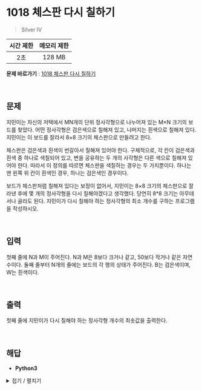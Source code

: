 # 1018 체스판 다시 칠하기
> Silver IV

|시간 제한|메모리 제한|
|:---:|:---:|
|2초|128 MB|

**문제 바로가기** : [1018 체스판 다시 칠하기](https://www.acmicpc.net/problem/1018 "1018 체스판 다시 칠하기")

</br>

## 문제
지민이는 자신의 저택에서 MN개의 단위 정사각형으로 나누어져 있는 M×N 크기의 보드를 찾았다. 어떤 정사각형은 검은색으로 칠해져 있고, 나머지는 흰색으로 칠해져 있다. 지민이는 이 보드를 잘라서 8×8 크기의 체스판으로 만들려고 한다.

체스판은 검은색과 흰색이 번갈아서 칠해져 있어야 한다. 구체적으로, 각 칸이 검은색과 흰색 중 하나로 색칠되어 있고, 변을 공유하는 두 개의 사각형은 다른 색으로 칠해져 있어야 한다. 따라서 이 정의를 따르면 체스판을 색칠하는 경우는 두 가지뿐이다. 하나는 맨 왼쪽 위 칸이 흰색인 경우, 하나는 검은색인 경우이다.

보드가 체스판처럼 칠해져 있다는 보장이 없어서, 지민이는 8×8 크기의 체스판으로 잘라낸 후에 몇 개의 정사각형을 다시 칠해야겠다고 생각했다. 당연히 8*8 크기는 아무데서나 골라도 된다. 지민이가 다시 칠해야 하는 정사각형의 최소 개수를 구하는 프로그램을 작성하시오.

</br>

## 입력
첫째 줄에 N과 M이 주어진다. N과 M은 8보다 크거나 같고, 50보다 작거나 같은 자연수이다. 둘째 줄부터 N개의 줄에는 보드의 각 행의 상태가 주어진다. B는 검은색이며, W는 흰색이다.

</br>

## 출력
첫째 줄에 지민이가 다시 칠해야 하는 정사각형 개수의 최솟값을 출력한다.

</br>

## 해답
- **Python3**
<details>
<summary>접기 / 펼치기</summary>
<div markdown="1">

```py
n, m = map(int, input().split())
template = ("BWBWBWBW", "WBWBWBWB")
board = [
    input()
    for _ in range(n)
]

def getCost(x, y):
    cost = 0
    for i in range(x, x + 8):
        for j in range(y, y + 8):
            if board[i][j] != template[i % 2][j-y]:
                cost += 1
    return cost

minCost = 64
for i in range(n - 7):
    for j in range(m - 7):
        cost = getCost(i, j)
        minCost = min(minCost, cost, 64 - cost)
print(minCost)
```

</div>
</details>